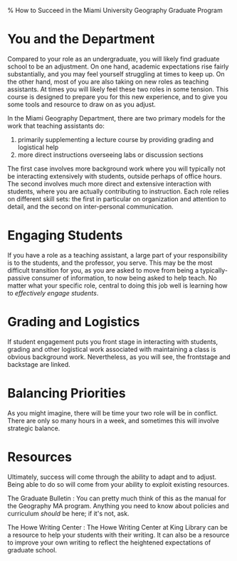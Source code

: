 % How to Succeed in the Miami University Geography Graduate Program

# You and the Department

Compared to your role as an undergraduate, you will likely find
graduate school to be an adjustment. On one hand, academic expectations
rise fairly substantially, and you may feel yourself struggling at
times to keep up. On the other hand, most of you are also taking on
new roles as teaching assistants. At times you will likely feel these two
roles in some tension. This course is designed to prepare you for this
new experience, and to give you some tools and resource to draw on
as you adjust.

In the Miami Geography Department, there are two primary models
for the work that teaching assistants do:

1. primarily supplementing a lecture course by providing grading and
  logistical help
2. more direct instructions overseeing labs or discussion sections

The first case involves more background work where you will typically
not be interacting extensively with students, outside perhaps of
office hours. The second involves much more direct and extensive
interaction with students, where you are actually contributing to
instruction. Each role relies on different skill sets: the first in
particular on organization and attention to detail, and the second on
inter-personal communication. 

# Engaging Students

If you have a role as a teaching assistant, a large part of your
responsibility is to the students, and the professor, you serve. This
may be the most difficult transition for you, as you are asked to move
from being a typically-passive consumer of information, to now being
asked to help teach. No matter what your specific role, central to
doing this job well is learning how to *effectively engage
students*.

# Grading and Logistics

If student engagement puts you front stage in interacting with
students, grading and other logistical work associated with
maintaining a class is obvious background work. Nevertheless, as you
will see, the frontstage and backstage are linked.

# Balancing Priorities

As you might imagine, there will be time your two role will be in
conflict. There are only so many hours in a week, and sometimes this
will involve strategic balance.

# Resources

Ultimately, success will come through the ability to adapt and to
adjust. Being able to do so will come from your ability to exploit
existing resources.

The Graduate Bulletin
:    You can pretty much think of this as the manual for the Geography
     MA program. Anything you need to know about policies and
     curriculum *should* be here; if it's not, ask.

The Howe Writing Center
:   The Howe Writing Center at King Library can be a resource to help
    your students with their writing. It can also be a resource to
    improve your own writing to reflect the heightened expectations of
    graduate school.
